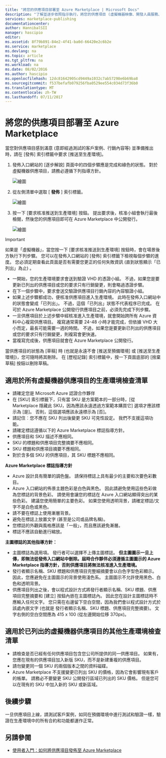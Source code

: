 ```yaml
---
title: "將您的供應項目部署至 Azure Marketplace | Microsoft Docs"
description: "了解並逐步依照指示執行，將您的供應項目 (虛擬機器映像、開發人員服務、資料服務等) 部署至 Azure Marketplace。"
services: marketplace-publishing
documentationcenter: 
author: HannibalSII
manager: hascipio
editor: 
ms.assetid: 8f79b891-84e2-4f41-ba0d-66420e2c6b2e
ms.service: marketplace
ms.devlang: na
ms.topic: article
ms.tgt_pltfrm: na
ms.workload: na
ms.date: 08/02/2016
ms.author: hascipio
ms.openlocfilehash: 12dc81642905cd9449a1032c7ab57298e6b69ba8
ms.sourcegitcommit: f537befafb079256fba0529ee554c034d73f36b0
ms.translationtype: MT
ms.contentlocale: zh-TW
ms.lasthandoff: 07/11/2017
---
```

# <a name="deploy-your-offer-to-the-azure-marketplace"></a>將您的供應項目部署至 Azure Marketplace
當您對供應項目感到滿意 (意即經過測試的客戶案例、行銷內容等) 並準備推出時，請在 [發佈] 索引標籤中要求 [推送至生產環境]。  

1. 發佈入口網站的 [逐步解說] 頁面中的四個步驟應是完成和綠色的狀態。 對於虛擬機器供應項目，請務必遵循下列指導方針。
   
    ![繪圖][img-pubportal-walkthru-checked]
2. 從左側清單中選取 [ **發佈** ] 索引標籤。
   
    ![繪圖][img-pubportal-menu-publish]
3. 按一下 [要求核准推送到生產環境] 按鈕。 提出要求後，核准小組會執行最後檢閱，然後您的供應項目即可在 Azure Marketplace 中公開發行。
   
    ![繪圖][img-pubportal-publish-pushproduction]

> [!IMPORTANT]
> 如果是「虛擬機器」，當您按一下 [要求核准推送到生產環境] 按鈕時，會在場景後方執行下列步驟。 您可以在發佈入口網站的 [發佈] 索引標籤下檢視每個步驟的進度。 您必須定期查看此頁面是否有需要您更正的任何失敗資訊 (直到狀態顯示「已列出」為止) 。
> 
> * 一開始，您的生產環境要求會送到驗證 VHD 的憑證小組。 不過，如果您是要更新已列出的供應項目或您的要求只有行銷變更，則會略過憑證步驟。
> * 在下一個步驟中，要求會送交驗證供應項目行銷內容的內容驗證小組。
> * 如果上述步驟都成功，便核准供應項目進入生產環境。 此時在發佈入口網站中的狀態會變成「已列出」。 不過，這個「已列出」狀態不代表程序已完成。 在可於 Azure Marketplace 公開發行供應項目之前，必須先完成下列步驟。
> * 一旦供應項目於上述步驟中經核准進入生產環境，就會開始跨所有 Azure 資料中心複寫供應項目。 複寫通常需要 24-48 小時才能完成，但依據 VHD 大小而定，最長可能需要一週的時間。 不過，如果您是要更新已列出的供應項目或您的要求只有行銷變更，則複寫會更快速。
> * 當複寫完成後，供應項目就會在 Azure Marketplace 公開發行。
> 
> 當供應項目的狀態為 [草稿] 時 (也就是永遠不會 [推送至預備環境] 或 [推送至生產環境])，您可隨時將其刪除。 在 [歷程記錄] 索引標籤中，按一下頁面底部的 [捨棄草稿] 按鈕以刪除草稿。
> 
> 

## <a name="production-checklist-for-all-virtual-machine-offers"></a>適用於所有虛擬機器供應項目的生產環境檢查清單
* 請確定您是 Microsoft Azure 認證合作夥伴
* 在 [SKU] 索引標籤下，只有當 SKU 是方案範本的一部分時，[從 Marketplace 隱藏此 SKU，因為應該永遠透過方案範本購買它] 選項才應該標示為 [是]。 否則，這個選項應該永遠標示為 [否]。
* 請記住︰您不應在 SKU 列出後變更 SKU 可見性設定。 我們不支援這項功能。
* 請確定標誌遵循以下的 Azure Marketplace 標誌指導方針。
* 供應項目和 SKU 描述不應相同。
* SKU 的標題和供應項目完整摘要不應相同。
* SKU 標題和供應項目摘要不應相同。
* 對於含多個 SKU 的供應項目，其 SKU 標題不應相同。

**Azure Marketplace 標誌指導方針**

* Azure 設計具有簡單的調色盤。 請保持標誌上具有最少的主要和次要色彩數目。
* Azure 入口網站的佈景主題色彩是白色與黑色。 因此請避免使用這些色彩做為您標誌的背景色彩。 請使用會讓您的標誌在 Azure 入口網站顯得突出的某些色彩。 建議您使用簡單的主要色彩。 如果您使用透明背景，請確定標誌/文字不是白色或黑色。
* 請不要在標誌上使用漸層背景。
* 避免在標誌上放置文字 (甚至是公司或品牌名稱)。
* 您標誌的外觀與風格應該是「一般」，而且應該避免漸層。
* 標誌不應該自動進行縮放。

**主圖標誌的其他指導方針：**

* 主圖標誌為選用項。 發行者可以選擇不上傳主圖標誌。 **但主圖圖示一旦上傳，即無法從發佈入口網站中刪除。屆時合作夥伴必須遵循主圖圖示的 Azure Marketplace 指導方針，否則供應項目將無法核准進入生產環境。**
* 發行者顯示名稱、SKU 標題和供應項目完整細摘要會以白色字型色彩顯示。 因此，您應避免在主圖圖示的背景使用淺色系。 主圖圖示不允許使用黑色、白色和透明背景。
* 供應項目列出之後，會以程式設計方式將發行者顯示名稱、SKU 標題、供應項目完整摘要和 [建立] 按鈕內嵌在主圖標誌內。 因此您在設計主圖標誌時不應輸入任何文字。 您只需在右邊留下空白空間，因為我們會以程式設計方式於該處內嵌文字 (也就是 發行者顯示名稱、SKU 標題、供應項目完整摘要)。 文字右側的空白空間應為 415 x 100 (從左邊開始位移 370px)。

## <a name="additional-production-checklist-for-already-listed-virtual-machine-offers"></a>適用於已列出的虛擬機器供應項目的其他生產環境檢查清單
* 請檢查是否已經有任何供應項目包含您公司所提供的同一供應項目。 如果有，您應在現有的供應項目加入新版 SKU，而不是新建重複的供應項目。
* 請勿變更同一個 SKU 的兩個版本之間的資料磁碟。
* Azure Marketplace 不支援變更已列出 SKU 的價格，因為它會影響現有客戶的帳單。 請務必不要變更 SKU 公開發行區域已列出的 SKU 價格。 但是您可以在現有的 SKU 中加入新的 SKU 或新區域。

## <a name="next-steps"></a>後續步驟
一旦供應項目上線，請測試客戶案例，如同在預備環境中進行測試和驗證一樣，驗證在生產環境中的所有合約和功能都運作正常。

## <a name="see-also"></a>另請參閱
* [使用者入門：如何將供應項目發佈至 Azure Marketplace](marketplace-publishing-getting-started.md)

[img-pubportal-walkthru-checked]:media/marketplace-publishing-push-to-production/pubportal-walkthru-checked.png
[img-pubportal-menu-publish]:media/marketplace-publishing-push-to-production/pubportal-menu-publish.png
[img-pubportal-publish-pushproduction]:media/marketplace-publishing-push-to-production/pubportal-publish-pushproduction.png
